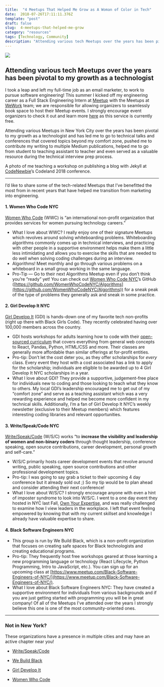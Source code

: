 ```yaml
---
title:  "4 Meetups That Helped Me Grow as A Woman of Color in Tech"
date:  2018-07-26T17:11:11.376Z
template: "post"
draft: false
slug:  4-meetups-that-helped-me-grow
category: "resources"
tags: [Technology, Community]
description: "Attending various tech Meetups over the years has been pivotal to my growth as a technologist"
---
```



![](/media/monicaillustration.png)



## Attending various tech Meetups over the years has been pivotal to my growth as a technologist

I took a leap and left my full-time job as an email marketer, to work to pursue
software engineering! This summer I kicked off my engineering career as a Full
Stack Engineering Intern at [Meetup](https://medium.com/@meetup) with the
Meetups at [WeWork](https://medium.com/@WeWork) team; we are responsible for
allowing organizers to seamlessly book space to host their Meetup events. I
strongly encourage event organizers to check it out and learn more
[here](https://help.meetup.com/hc/en-us/articles/360004656412-What-is-Meetups-WeWork-)
as this service is currently free.

Attending various Meetups in New York City over the years has been pivotal to my
growth as a technologist and has led me to go to technical talks and conferences
that covered topics beyond my comfort zone, pushed me to contribute my writing
to multiple Medium publications, helped me to go from student to teaching
assistant to teacher and even served as a valuable resource during the technical
interview prep process.

<span class="figcaption_hack">A photo of me teaching a workshop on publishing a blog with Jekyll at
[CodeNewbie](https://medium.com/@CodeNewbies)’s Codeland 2018 conference.</span>

*****

I’d like to share some of the tech-related Meetups that I’ve benefitted the most
from in recent years that have helped me transition from marketing into
engineering.

#### 1. Women Who Code NYC

[Women Who Code](https://medium.com/@WomenWhoCode) (WWC) is “an international
non-profit organization that provides services for women pursuing technology
careers.”

* What I love about WWC? I really enjoy one of their signature Meetups which
revolves around solving whiteboarding problems. Whiteboarding algorithms
commonly comes up in technical interviews, and practicing with other people in a
supportive environment helps make them a little less intimidating and allows you
to exercise the skills that are needed to do well when solving coding challenges
during an interview.
* Algorithms! Meet monthly and go through various problems on a whiteboard in a
small group working in the same language.
* Pro-Tip — Go to their next Algorithms Meetup even if you don’t think you’re
“ready” yet! You can check out [Women Who Code
NYC](https://medium.com/@WomenWhoCodeNYC)’s GitHub
([https://github.com/WomenWhoCodeNYC/Algorithms](https://github.com/WomenWhoCodeNYC/Algorithms))
for a sneak peak of the type of problems they generally ask and sneak in some
practice.

#### **2**. Girl Develop It NYC

[Girl Develop It](https://medium.com/@girldevelopit) (GDI) is hands-down one of
my favorite tech non-profits (right up there with Black Girls Code). They
recently celebrated having over 100,000 members across the country.

* GDI hosts workshops for adults learning how to code with their [open-sourced
curriculum](https://www.girldevelopit.com/materials) that covers everything from
general web concepts to React, Pandas, Python, HTML/CSS and more. Their classes
are generally more affordable than similar offerings at for-profit entities.
* Pro-tip: Don’t let the cost deter you, as they offer scholarships for *every*
class. Every event they host with a cost associated has a link to apply for the
scholarship; individuals are eligible to be awarded up to 4 Girl Develop It NYC
scholarships in a year.
* What I love about GDI? They provide a supportive, judgement-free place for
individuals new to coding and those looking to teach what they know to others.
My local GDI’s leadership encouraged me to get out of my “comfort zone” and
serve as a teaching assistant which was a very rewarding experience and helped
me become more confident in my technical skills. Additionally, I’m a fan of Girl
Develop It NYC’s weekly newsletter (exclusive to their Meetup members) which
features interesting coding libraries and relevant opportunities.

#### 3. Write/Speak/Code NYC

[Write/Speak/Code](https://medium.com/@writespeakcode) (W/S/C) works “to
**increase the visibility and leadership of women and non-binary coders**
through thought leadership, conference speaking, open source contributions,
career development, personal growth and self-care.”

* W/S/C primarily hosts career development events that revolve around writing,
public speaking, open source contributions and other professional development
topics.
* Pro-tip: I was going to say grab a ticket to their upcoming 4 day conference but
it already sold out ;) So my tip would be to plan ahead and consider attending
their next conference!
* What I love about W/S/C? I strongly encourage anyone with even a hint of
imposter syndrome to look into W/S/C. I went to a one day event they hosted in
NYC last Fall, [Own Your
Expertise](https://github.com/WriteSpeakCode/wsc-resources/tree/master/own-your-expertise),
and was really challenged to examine how I view leaders in the workplace. I left
that event feeling empowered by knowing that with my current skillset and
knowledge I already have valuable expertise to share.

#### 4. Black Software Engineers NYC

* This group is run by We Build Black, which is a non-profit organization that
focuses on creating safe spaces for Black technologists and creating educational
programs.
* Pro-tip: They frequently host free workshops geared at those learning a new
programming language or technology (React Lifecycle, Python Programming, Intro
to JavaScript, etc.). You can sign up for an upcoming class at
[https://www.meetup.com/Black-Software-Engineers-of-NYC/](https://www.meetup.com/Black-Software-Engineers-of-NYC/).
* What I love about Black Software Engineers NYC: They have created a supportive
environment for individuals from various backgrounds and if you are just getting
started with programming you will be in great company! Of all of the Meetups
I’ve attended over the years I strongly believe this one is one of the most
community-oriented ones.

*****

### Not in New York?

These organizations have a presence in multiple cities and may have an active
chapter near you!

- [Write/Speak/Code](https://www.meetup.com/pro/writespeakcode)

- [We Build Black](http://www.webuildblack.com/)
- [Girl Develop It](https://www.meetup.com/pro/girldevelopit)
- [Women Who Code](https://www.womenwhocode.com/)